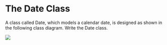<h1>The Date Class</h1>

A class called Date, which models a calendar date, is designed as shown in the following class diagram. Write the Date class.

<img src="https://www3.ntu.edu.sg/home/ehchua/programming/java/images/ClassDateJava.png">